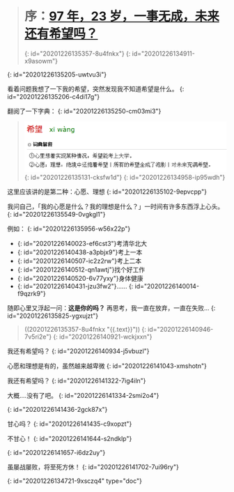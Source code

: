 > # 序：[97 年，23 岁，一事无成，未来还有希望吗？](https://www.zhihu.com/question/376164372)
> {: id="20201226135357-8u4fnkx"}
{: id="20201226134911-x9asowm"}

{: id="20201226135205-uwtvu3i"}

看着问题我想了一下我的希望，突然发现我不知道希望是什么。
{: id="20201226135206-c4di17g"}

翻阅了一下字典：
{: id="20201226135250-cm03mi3"}

> [![image.png](assets/20201226135101-qhypjkq-image.png)](https://cd.hwxnet.com/view/jilihpijlbkoeela.html)
> {: id="20201226135131-cksfw1d"}
{: id="20201226134958-ip95wdh"}

这里应该讲的是第二种：心愿、理想
{: id="20201226135102-9epvcpp"}

我问自己，「我的心愿是什么？我的理想是什么？」一时间有许多东西浮上心头。
{: id="20201226135549-0vgkgl1"}

例如：
{: id="20201226135956-w56x22p"}

- {: id="20201226140023-ef6cst3"}考清华北大
- {: id="20201226140438-a3pbjx9"}考上一本
- {: id="20201226140507-ic2z2rw"}考上二本
- {: id="20201226140512-qn1awtj"}找个好工作
- {: id="20201226140520-6v77yxy"}身体健康
- {: id="20201226140431-jzu3fw2"}......
{: id="20201226140014-f9qzrk9"}

随即心里又浮起一问：**这是你的吗？** 再思考，我一直在放弃，一直在失败...
{: id="20201226135825-ygxujzt"}

> ((20201226135357-8u4fnkx "{{.text}}"))
> {: id="20201226140946-7v5ri2e"}
{: id="20201226140921-wckjxxn"}

我还有希望吗？
{: id="20201226140934-j5vbuzl"}

心愿和理想是有的，虽然越来越卑微
{: id="20201226141043-xmshotn"}

我还有希望吗？
{: id="20201226141322-7ig4iln"}

大概....没有了吧。
{: id="20201226141334-2smi2o4"}

{: id="20201226141436-2gck87x"}

甘心吗？
{: id="20201226141435-c9xopzt"}

不甘心！
{: id="20201226141644-s2ndklp"}

{: id="20201226141657-i6dz2uy"}

虽屡战屡败，将至死方休！
{: id="20201226141702-7ui96ry"}


{: id="20201226134721-9xsczq4" type="doc"}
